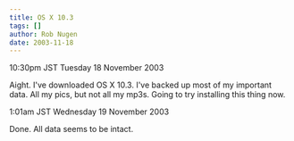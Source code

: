 ```yaml
---
title: OS X 10.3
tags: []
author: Rob Nugen
date: 2003-11-18
---
```


<p class=date>10:30pm JST Tuesday 18 November 2003</p>

<p>Aight.  I've downloaded OS X 10.3.  I've backed up most of my
important data.  All my pics, but not all my mp3s.  Going to try
installing this thing now.</p>

<p class=date>1:01am JST Wednesday 19 November 2003</p>

<p>Done.  All data seems to be intact.</p>
